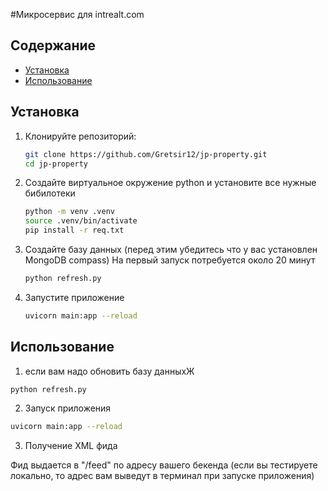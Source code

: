#Микросервис для intrealt.com

## Содержание
- [Установка](#установка)
- [Использование](#использование)

## Установка
1. Клонируйте репозиторий:
   ```bash
   git clone https://github.com/Gretsir12/jp-property.git
   cd jp-property
   ```

2. Создайте виртуальное окружение python и установите все нужные бибилотеки
    ```bash
    python -m venv .venv
    source .venv/bin/activate
    pip install -r req.txt
    ```

3. Создайте базу данных (перед этим убедитесь что у вас установлен MongoDB compass) На первый запуск потребуется около 20 минут
    ```bash
    python refresh.py
    ```

4. Запустите приложение
    ```bash
    uvicorn main:app --reload
    ```

  ## Использование
  1. если вам надо обновить базу данныхЖ
  ```bash 
  python refresh.py
  ```

  2. Запуск приложения
  ```bash 
  uvicorn main:app --reload
  ```

  3. Получение XML фида

Фид выдается в "/feed" по адресу вашего бекенда (если вы тестируете локально, то адрес вам выведут в терминал при запуске приложения)